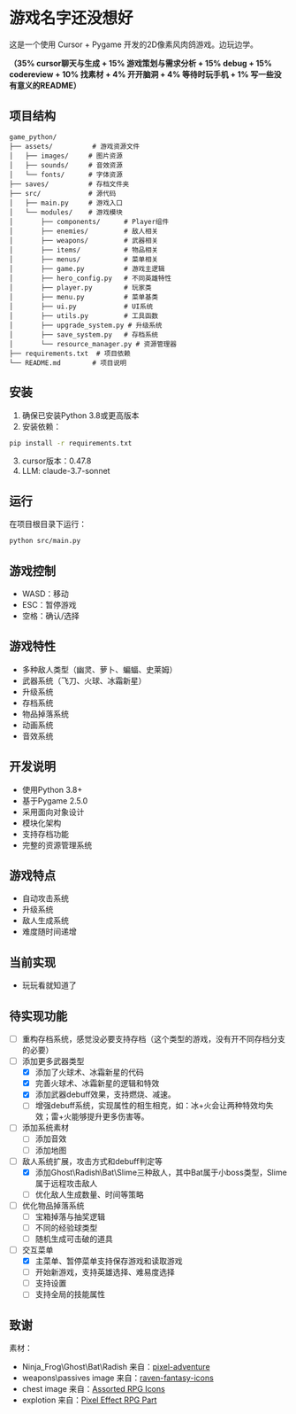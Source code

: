 # 游戏名字还没想好

这是一个使用 Cursor + Pygame 开发的2D像素风肉鸽游戏。边玩边学。

**（35% cursor聊天与生成 + 15% 游戏策划与需求分析 + 15% debug + 15% codereview + 10% 找素材 + 4% 开开脑洞 + 4% 等待时玩手机 + 1% 写一些没有意义的README）**

## 项目结构

```
game_python/
├── assets/          # 游戏资源文件
│   ├── images/     # 图片资源
│   ├── sounds/     # 音效资源
│   └── fonts/      # 字体资源
├── saves/          # 存档文件夹
├── src/            # 源代码
│   ├── main.py     # 游戏入口
│   └── modules/    # 游戏模块
│       ├── components/      # Player组件
│       ├── enemies/         # 敌人相关
│       ├── weapons/         # 武器相关
│       ├── items/           # 物品相关
│       ├── menus/           # 菜单相关
│       ├── game.py          # 游戏主逻辑
│       ├── hero_config.py   # 不同英雄特性
│       ├── player.py        # 玩家类
│       ├── menu.py          # 菜单基类
│       ├── ui.py            # UI系统
│       ├── utils.py         # 工具函数
│       ├── upgrade_system.py # 升级系统
│       ├── save_system.py   # 存档系统
│       └── resource_manager.py # 资源管理器
├── requirements.txt  # 项目依赖
└── README.md        # 项目说明
```

## 安装

1. 确保已安装Python 3.8或更高版本
2. 安装依赖：
```bash
pip install -r requirements.txt
```
3. cursor版本：0.47.8
4. LLM: claude-3.7-sonnet

## 运行

在项目根目录下运行：
```bash
python src/main.py
```

## 游戏控制

- WASD：移动
- ESC：暂停游戏
- 空格：确认/选择

## 游戏特性

- 多种敌人类型（幽灵、萝卜、蝙蝠、史莱姆）
- 武器系统（飞刀、火球、冰霜新星）
- 升级系统
- 存档系统
- 物品掉落系统
- 动画系统
- 音效系统

## 开发说明

- 使用Python 3.8+
- 基于Pygame 2.5.0
- 采用面向对象设计
- 模块化架构
- 支持存档功能
- 完整的资源管理系统

## 游戏特点

- 自动攻击系统
- 升级系统
- 敌人生成系统
- 难度随时间递增


## 当前实现
- 玩玩看就知道了

## 待实现功能
- [ ] 重构存档系统，感觉没必要支持存档（这个类型的游戏，没有开不同存档分支的必要）
- [ ] 添加更多武器类型
  - [x] 添加了火球术、冰霜新星的代码
  - [x] 完善火球术、冰霜新星的逻辑和特效
  - [x] 添加武器debuff效果，支持燃烧、减速。
  - [ ] 增强debuff系统，实现属性的相生相克，如：冰+火会让两种特效均失效；雷+火能够提升更多伤害等。
- [ ] 添加系统素材
  - [ ] 添加音效
  - [ ] 添加地图
- [ ] 敌人系统扩展，攻击方式和debuff判定等
  - [x] 添加Ghost\Radish\Bat\Slime三种敌人，其中Bat属于小boss类型，Slime属于远程攻击敌人
  - [ ] 优化敌人生成数量、时间等策略 
- [ ] 优化物品掉落系统
  - [ ] 宝箱掉落与抽奖逻辑
  - [ ] 不同的经验球类型
  - [ ] 随机生成可击破的道具
- [ ] 交互菜单
  - [x] 主菜单、暂停菜单支持保存游戏和读取游戏
  - [ ] 开始新游戏，支持英雄选择、难易度选择
  - [ ] 支持设置
  - [ ] 支持全局的技能属性

## 致谢
素材：
- Ninja_Frog\Ghost\Bat\Radish 来自：[pixel-adventure](https://pixelfrog-assets.itch.io/pixel-adventure-1)
- weapons\passives image 来自：[raven-fantasy-icons](https://clockworkraven.itch.io/raven-fantasy-icons)
- chest image 来自：[Assorted RPG Icons ](https://merchant-shade.itch.io/16x16-mixed-rpg-icons)
- explotion 来自：[Pixel Effect RPG Part](https://bdragon1727.itch.io/64x64-pixel-effect-rpg-part-1)
